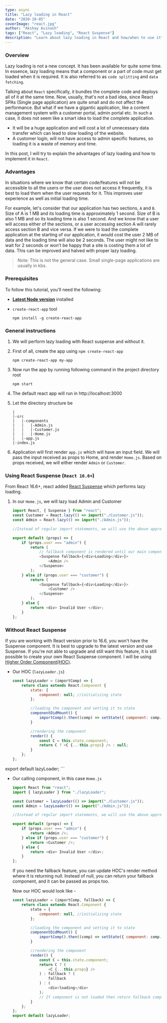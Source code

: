 ```yaml
---
type: async
title: "Lazy loading in React"
date: "2020-10-05"
coverImage: "react.jpg"
author: "Akshay Avinash"
tags: ["React", "Lazy loading", "React Suspense"]
description: "Learn about lazy loading in React and how/when to use it"
---
```


### Overview
Lazy loading is not a new concept. It has been available for quite some time. In essence, lazy loading means that a component or a part of code must get loaded when it is required. It is also referred to as `code splitting` and `data fetching`.

Talking about `React` specifically, it bundles the complete code and deploys all of it at the same time. Now, usually, that's not a bad idea, since React SPAs (Single page application) are quite small and do not affect the performance. But what if we have a gigantic application, like a content management system with a customer portal, admin portal etc. In such a case, it does not seem like a smart idea to load the complete application.
- It will be a huge application and will cost a lot of unnecessary data transfer which can lead to slow loading of the website.
- A customer login, will not have access to admin specific features, so loading it is a waste of memory and time.

In this post, I will try to explain the advantages of lazy loading and how to implement it in `React`.

### Advantages
In situations where we know that certain code/features will not be accessible to all the users or the user does not access it frequently, it is best to load them when the user requests for it. This improves user experience as well as initial loading time.

For example, let's consider that our application has two sections, `A` and `B`. Size of A is 1 MB and its loading time is approximately 1 second. Size of B is also 1 MB and so its loading time is also 1 second. And we know that a user will access either of the sections, or a user accessing section A will rarely access section B and vice versa. If we were to load the complete application at the starting of our application, it would cost the user 2 MB of data and the loading time will also be 2 seconds. The user might not like to wait for 2 seconds or won't be happy that a site is costing them a lot of data. This can be improved and halved with proper lazy loading.

> Note: This is not the general case. Small single-page applications are usually in kbs.


### Prerequisites
To follow this tutorial, you’ll need the following:

- [**Latest Node version**](https://nodejs.org/en/download/) installed
- `create-react-app` tool 

	```
	npm install -g create-react-app
	```

### General instructions
1. We will perform lazy loading with React suspense and without it.

2. First of all, create the app using `npm create-react-app` 

	```
	npm create-react-app my-app
	```

3. Now run the app by running following command in the project directory root

	```
	npm start
	```
4. The default react app will run in http://localhost:3000

5. Let the directory structure be 
	```
	|
	|-src
	|	|-components
	|	|	|-Admin.js
	|	|	|-Customer.js
	|	|	|-Home.js
	|	|-app.js
	|-index.js
	```
6. Application will first render `app.js` which will have an input field. We will pass the input received as props to Home, and render `Home.js`. Based on props received, we will either render `Admin` or `Customer`.

### Using React Suspense (`React 16.6+`)
From React 16.6+, react added [React Suspense](https://reactjs.org/docs/react-api.html#reactsuspense) which performs lazy loading.

1. In our `Home.js`, we will lazy load Admin and Customer
	```js
	import React, { Suspense } from "react";
	const Customer = React.lazy(() => import("./Customer.js"));
	const Admin = React.lazy(() => import("./Admin.js"));

	//Instead of regular import statements, we will use the above approach for lazy loading

	export default (props) => {
		if (props.user === "admin") {
			return (
				// fallback component is rendered until our main component is loaded
				<Suspense fallback={<div>Loading</div>}>
					<Admin />
				</Suspense>
			);
		} else if (props.user === "customer") {
			return (
				<Suspense fallback={<div>Loading</div>}>
					<Customer />
				</Suspense>
			);
		} else {
			return <div> Invalid User </div>;
		}
	};
	```

### Without React Suspense
If you are working with React version prior to 16.6, you won't have the Suspense component. It is best to upgrade to the latest version and use Suspense. If you're not able to upgrade and still want this feature, it is still possible to create your own React Suspense component. I will be using [Higher Order Component(HOC)](https://reactjs.org/docs/higher-order-components.html).

- Our HOC (`lazyLoader.js`)
	```js
	const lazyLoader = (importComp) => {
		return class extends React.Component {
			state: {
				component: null; //initializing state
			};

			//loading the component and setting it to state
			componentDidMount() {
				importComp().then((comp) => setState({ component: comp.default }));
			}

			//rendering the component
			render() {
				const C = this.state.component;
				return C ? <C {...this.props} /> : null;
			}
		};
	};
export default lazyLoader;
	```
- Our calling component, in this case `Home.js`
	```js
	import React from "react";
	import { lazyLoader } from "./lazyLoader";

	const Customer = lazyLoader(() => import("./Customer.js"));
	const Admin = lazyLoader(() => import("./Admin.js"));

	//Instead of regular import statements, we will use the above approach for lazy loading

	export default (props) => {
		if (props.user === "admin") {
			return <Admin />;
		} else if (props.user === "customer") {
			return <Customer />;
		} else {
			return <div> Invalid User </div>;
		}
	};
	```
	If you need the fallback feature, you can update HOC's render method where it is returning null. Instead of null, you can return your fallback component, and it can be passed as props too.

	Now our HOC would look like - 
	```js
	const lazyLoader = (importComp, fallback) => {
		return class extends React.Component {
			state = {
				component: null, //initializing state
			};

			//loading the component and setting it to state
			componentDidMount() {
				importComp().then((comp) => setState({ component: comp.default }));
			}

			//rendering the component
			render() {
				const C = this.state.component;
				return C ? (
					<C {...this.props} />
				) : fallback ? (
					fallback
				) : (
					<div>loading</div>
				);
				// If component is not loaded then return fallback component, if fallback is not provided then use default loading
			}
		};
	};
	export default lazyLoader;
	```

